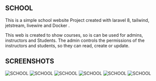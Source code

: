 
## SCHOOL

This is a simple school website Project created with laravel 8, tailwind, jetstream, livewire and Docker .

This web is created to show courses, so is can be used for admins, instructors and Students. 
The admin controls the permissions of the instructors and students, so they can read, create
or update.

## SCREENSHOTS
![SCHOOL](https://github.com/kibomamoses/laravel8-school-with-docker/blob/master/2021-11-15%20(1).png)
![SCHOOL](https://github.com/kibomamoses/laravel8-school-with-docker/blob/master/2021-11-15%20(2).png)
![SCHOOL](https://github.com/kibomamoses/laravel8-school-with-docker/blob/master/2021-11-15%20(3).png)
![SCHOOL](https://github.com/kibomamoses/laravel8-school-with-docker/blob/master/2021-11-15%20(4).png)
![SCHOOL](https://github.com/kibomamoses/laravel8-school-with-docker/blob/master/2021-11-15%20(5).png)
![SCHOOL](https://github.com/kibomamoses/laravel8-school-with-docker/blob/master/2021-11-15%20(6).png)
